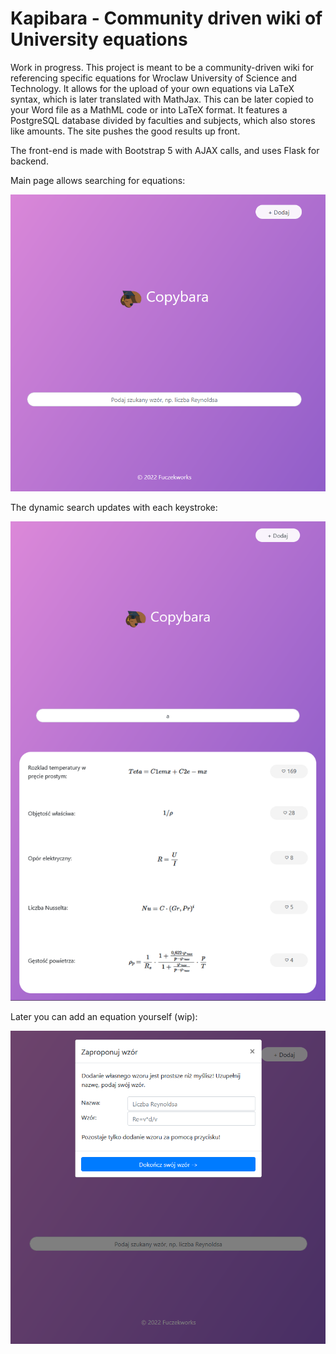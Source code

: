 # Kapibara - Community driven wiki of University equations

Work in progress. This project is meant to be a community-driven wiki for referencing specific equations for Wroclaw University of Science and Technology. It allows for the upload of your own equations via LaTeX syntax, which is later translated with MathJax. This can be later copied to your Word file as a MathML code or into LaTeX format.
It features a PostgreSQL database divided by faculties and subjects, which also stores like amounts. The site pushes the good results up front.

The front-end is made with Bootstrap 5 with AJAX calls, and uses Flask for backend.

Main page allows searching for equations:

![main-page](readme/main-page.png)

The dynamic search updates with each keystroke:

![search-function](readme/search-function.png)

Later you can add an equation yourself (wip):

![adding-equation](readme/adding-equations.png)
